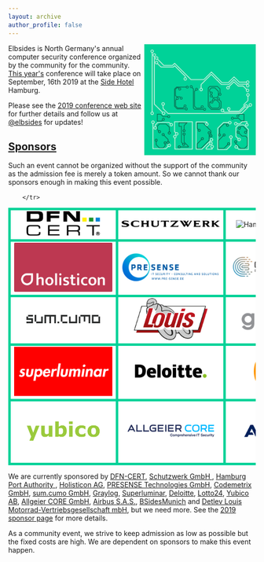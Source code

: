 ```yaml
---
layout: archive
author_profile: false
---
```


<img src="/assets/images/elbsides_teaser_500x500.png" align="right" width="45%" >

Elbsides is North Germany's annual computer security conference organized by the community for the community. [This year's](https://2019.elbsides.de) conference will take place on September, 16th 2019 at the [Side Hotel](https://www.side-hamburg.de) Hamburg.
      
Please see the [2019 conference web site](https://2019.elbsides.de) for further details and follow us at [@elbsides](https://twitter.com/elbsides) for updates!

## [Sponsors](https://2019.elbsides.de/sponsors.html) ##

Such an event cannot be organized without the support of the community as the admission fee is merely a token amount. So we cannot thank our sponsors enough in making this event possible.

<table>
		<tr>
			<td style="background-color: white; border: 5px solid #00d298; text-align: center; min-width:200px;">
				<img src="assets/images/dfn-cert.png" alt="DFN-CERT Services GmbH" width="150px" />
			</td>
			<td style="background-color: white; border: 5px solid #00d298; text-align: center; min-width:200px">
				<img src="assets/images/Schutzwerk_Logo_RZ.png" alt="Schutzwerk	GmbH" width="200px"/>
			</td>
			<td style="background-color: white; border: 5px solid #00d298; text-align: center; min-width:200px">
				<img src="assets/images/HPA_Logo_CMYK_mit_Schutzzone_halbes_H.jpg" alt="Hamburg Port Authority" width="180px"/>
			</td>
		</tr>
		<tr>
			<td style="background-color: white; border: 5px solid #00d298; text-align: center; min-width:200px;">
				<img src="assets/images/Holisticon-logo2016-white-on-sunrise-cmyk.png" alt="Holisticon" width="200px" />
			</td>
			<td style="background-color: white; border: 5px solid #00d298; text-align: center; min-width:200px;">
				<img src="assets/images/Logo_Presense_EN_rgb_blue_www.png" alt="PRESENSE Technologies GmbH" width="200px" />
			</td>
			<td style="background-color: white; border: 5px solid #00d298; text-align: center; min-width:200px">
				<img src="assets/images/codemetrix-logo.jpeg" alt="Codemetrix GmbH" width="200px" />
			</td>
		</tr>
		<tr>
			<td style="background-color: white; border: 5px solid #00d298; text-align: center; min-width:200px;">
				<img src="assets/images/sum.cumo-logo.png" alt="sum.cumo GmbH" width="150px" />
			</td>
			<td style="background-color: white; border: 5px solid #00d298; text-align: center; min-width:200px">
				<img src="assets/images/louis-logo.png" alt="Louis" width="150px" />
			</td>
			<td style="background-color: white; border: 5px solid #00d298; text-align: center; min-width:200px;">
				<img src="assets/images/Graylog_Logo_FINAL_color.png" alt="Graylog" width="150px" />
			</td>
		</tr>
		<tr>
			<td style="background-color: white; border: 5px solid #00d298; text-align: center; min-width:200px;">
				<img src="assets/images/Superluminar-400px.png" alt="Superluminar" width="200px" />
			</td>
			<td style="background-color: white; border: 5px solid #00d298; text-align: center; min-width:200px;">
				<img src="assets/images/Deloitte-200px.png" alt="Deloitte" width="200px" />
			</td>
			<td style="background-color: white; border: 5px solid #00d298; text-align: center; min-width:200px;">
				<img src="assets/images/L24_Logo_Hoch_rgb_neg_200px.png" alt="Lotto24" width="100px" />
			</td>
		</tr>
		<tr>
			<td style="background-color: white; border: 5px solid #00d298; text-align: center; min-width:200px; height:120px">
				<img src="assets/images/Yubico_Logo_Big.png"	alt="Yubico AB" width="150px" />
			</td>
			<td style="background-color: white; border: 5px solid #00d298; text-align: center; min-width:200px; height:120px">
				<img
		src="assets/images/Allgeier-CORE-With-Claim-200px.png"
		alt="Allgeier CORE GmbH" width="200px" />
		</td>
		<td style="background-color: white; border: 5px solid #00d298; text-align: center; min-width:200px; height:120px">
			<img src="assets/images/AIRBUS_Blue.png" alt="Airbus S.A.S." width="200px" />
			</td>

		</tr>
</table>
	
We are currently sponsored by [DFN-CERT](https://www.dfn-cert.de),
[Schutzwerk GmbH ](https://www.schutzwerk.com),
[ Hamburg Port Authority ](https://www.hamburg-port-authority.de),
[Holisticon AG](https://www.holisticon.de),
[PRESENSE Technologies GmbH](https://www.pre-sense.de),
[Codemetrix GmbH](https://www.codemetrix.io),
[sum.cumo GmbH](https://www.sumcumo.com),
[Graylog](https://www.graylog.org),
[Superluminar](https://superluminar.io),
[Deloitte](http://www.deloitte.com/de),
[Lotto24](https://lotto24.de),
[Yubico AB](https://www.yubico.com),
[Allgeier CORE GmbH](https://www.allgeier-core.com),
[Airbus S.A.S.](https://www.airbus.com),
[BSidesMunich](https://www.bsidesmunich.org) and [Detlev Louis Motorrad-Vertriebsgesellschaft mbH](https://www.louis.eu), but we need more. See
the [2019 sponsor page](https://2019.elbsides.de/sponsors.html) for
more details.
	
As a community event, we strive to keep admission as low as possible but the fixed costs are high. We are dependent on sponsors to make this event happen.

